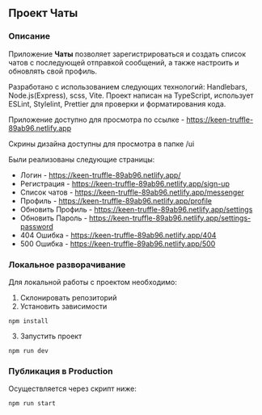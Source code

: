 ## Проект Чаты

### Описание

Приложение **Чаты** позволяет зарегистрироваться и создать список чатов с последующей отправкой сообщений, а также настроить и обновлять свой профиль.

Разработано с использованием следующих технологий: Handlebars, Node.js(Express), scss, Vite. Проект написан на TypeScript, использует ESLint, Stylelint, Prettier для проверки и форматирования кода.

Приложение доступно для просмотра по ссылке - https://keen-truffle-89ab96.netlify.app

Скрины дизайна доступны для просмотра в папке /ui

Были реализованы следующие страницы:

- Логин - https://keen-truffle-89ab96.netlify.app/
- Регистрация - https://keen-truffle-89ab96.netlify.app/sign-up
- Список чатов - https://keen-truffle-89ab96.netlify.app/messenger
- Профиль - https://keen-truffle-89ab96.netlify.app/profile
- Обновить Профиль - https://keen-truffle-89ab96.netlify.app/settings
- Обновить Пароль - https://keen-truffle-89ab96.netlify.app/settings-password
- 404 Ошибка - https://keen-truffle-89ab96.netlify.app/404
- 500 Ошибка - https://keen-truffle-89ab96.netlify.app/500

### Локальное разворачивание

Для локальной работы с проектом необходимо:

1. Cклонировать репозиторий
2. Установить зависимости

```
npm install
```

3. Запустить проект

```
npm run dev
```

### Публикация в Production

Осуществляется через скрипт ниже:

```
npm run start
```
